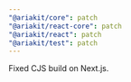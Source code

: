 ```yaml
---
"@ariakit/core": patch
"@ariakit/react-core": patch
"@ariakit/react": patch
"@ariakit/test": patch
---
```


Fixed CJS build on Next.js.
